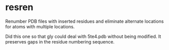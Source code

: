 # resren
Renumber PDB files with inserted residues and eliminate alternate locations for atoms with multiple locations.

Did this one so that gly could deal with 5te4.pdb without being modified. It preserves gaps in the residue numbering sequence.
